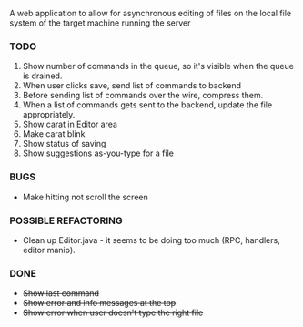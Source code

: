 A web application to allow for asynchronous editing of files on the local file system of the target machine running the server


### TODO

1. Show number of commands in the queue, so it's visible when the queue is drained.
1. When user clicks save, send list of commands to backend
 1. Before sending list of commands over the wire, compress them.
1. When a list of commands gets sent to the backend, update the file appropriately.
1. Show carat in Editor area
 1. Make carat blink
1. Show status of saving
1. Show suggestions as-you-type for a file


### BUGS

* Make hitting <spacebar> not scroll the screen


### POSSIBLE REFACTORING
* Clean up Editor.java - it seems to be doing too much (RPC, handlers, editor manip).


### DONE

* <strike>Show last command</strike>
* <strike>Show error and info messages at the top</strike>
* <strike>Show error when user doesn't type the right file</strike>